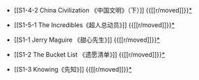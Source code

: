 - [[S1-4-2 China Civilization 《中国文明》（下）]] {{[[r/moved]]}}[*](((ba619469-640b-45e3-ab60-86394e9be6e7)))

- [[S1-5-1 The Incredibles《超人总动员》]] {{[[r/moved]]}}[*](((4dc247dc-2842-4ba8-ab2c-eaab3a7e7172)))

- [[S1-1 Jerry Maguire 《甜心先生》]] {{[[r/moved]]}}[*](((1fc5c6b9-2bff-426e-9c52-cedd439182ef)))

- [[S1-2 The Bucket List 《遗愿清单》]] {{[[r/moved]]}}[*](((dc71eb90-1a17-40c9-a22d-86eef22e4a56)))

- [[S1-3 Knowing《先知》]] {{[[r/moved]]}}[*](((687a334b-4fc1-45bc-b0e0-d45fdf6951c8)))
